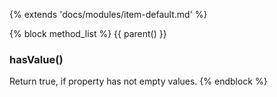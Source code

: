 {% extends 'docs/modules/item-default.md' %}

{% block method_list %}
{{ parent() }}

### hasValue()

Return true, if property has not empty values.
{% endblock %}